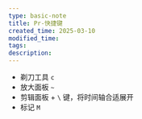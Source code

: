 ```yaml
---
type: basic-note
title: Pr-快捷键
created_time: 2025-03-10
modified_time: 
tags:
description:
---
```


- 剃刀工具 `c`
- 放大面板 `~`
- 剪辑面板 + `\` 键，将时间轴合适展开
- 标记 `M`
